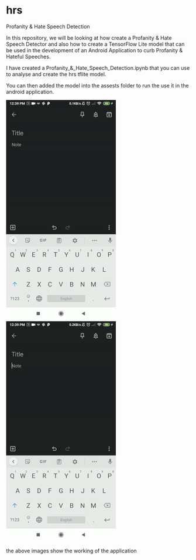 # hrs
Profanity &amp; Hate Speech Detection


In this repository, we will be looking at how create a Profanity & Hate Speech Detector and also how to create a TensorFlow Lite model that can be used in the development of an Android Application to curb Profanity & Hateful Speeches.

I have created a Profanity_&_Hate_Speech_Detection.ipynb that you can use to analyse and create the hrs tflite model.

You can then added the model into the assests folder to run the use it in the android application.

![alt text](https://github.com/ygsriram/hrs/blob/main/project_images/ezgif.com-gif-maker.gif)
![alt text](https://github.com/ygsriram/hrs/blob/main/project_images/ezgif.com-gif-maker%20(1).gif)


the above images show the working of the application
